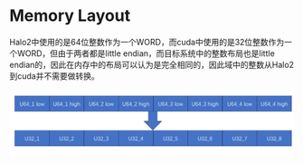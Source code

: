 # Memory Layout

Halo2中使用的是64位整数作为一个WORD，而cuda中使用的是32位整数作为一个WORD，但由于两者都是little endian，而目标系统中的整数布局也是little endian的，因此在内存中的布局可以认为是完全相同的，因此域中的整数从Halo2到cuda并不需要做转换。

![image-20240915120825413](memory_layout.assets/image-20240915120825413.png)